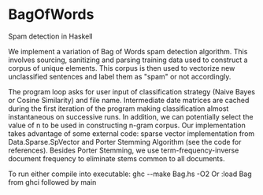 # BagOfWords
Spam detection in Haskell

We implement a variation of Bag of Words spam detection algorithm. This involves sourcing, sanitizing and parsing training data used to construct a corpus of unique elements. This corpus is then used to vectorize new unclassified sentences and label them as "spam" or not accordingly.

The program loop asks for user input of classification strategy (Naive Bayes or Cosine Similarity) and file name. Intermediate date matrices are cached during the first iteration of the program making classification almost instantaneous on successive runs. In addition, we can potentially select the value of n to be used in constructing n-gram corpus. Our implementation takes advantage of some external code: sparse vector implementation from Data.Sparse.SpVector and Porter Stemming Algorithm (see the code for references). Besides Porter Stemming, we use term-frequency-inverse document frequency to eliminate stems common to all documents.

To run either compile into executable: ghc --make Bag.hs -O2
Or :load Bag from ghci followed by main
